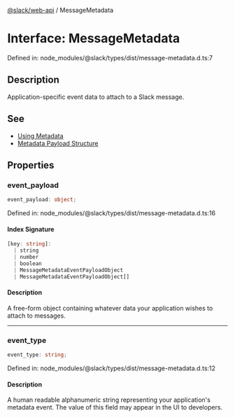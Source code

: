[@slack/web-api](../index.md) / MessageMetadata

# Interface: MessageMetadata

Defined in: node\_modules/@slack/types/dist/message-metadata.d.ts:7

## Description

Application-specific event data to attach to a Slack message.

## See

 - [Using Metadata](https://docs.slack.dev/messaging/message-metadata)
 - [Metadata Payload Structure](https://docs.slack.dev/messaging/message-metadata)

## Properties

### event\_payload

```ts
event_payload: object;
```

Defined in: node\_modules/@slack/types/dist/message-metadata.d.ts:16

#### Index Signature

```ts
[key: string]: 
  | string
  | number
  | boolean
  | MessageMetadataEventPayloadObject
  | MessageMetadataEventPayloadObject[]
```

#### Description

A free-form object containing whatever data your application wishes to attach to messages.

***

### event\_type

```ts
event_type: string;
```

Defined in: node\_modules/@slack/types/dist/message-metadata.d.ts:12

#### Description

A human readable alphanumeric string representing your application's metadata event.
The value of this field may appear in the UI to developers.
